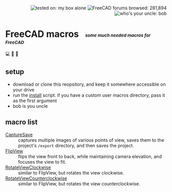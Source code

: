 <p align="right">
  <img src="https://img.shields.io/badge/tested%20on-my%20box%20alone-lightseagreen"
       alt="tested on: my box alone" />
  <img src="https://img.shields.io/badge/FreeCAD%20forums%20browsed-281,894-2057a9"
       alt="FreeCAD forums browsed: 281,894" />
  <img src="https://img.shields.io/badge/who's%20your%20uncle-bob-lightskyblue"
       alt="who's your uncle: bob" />
</p>

# FreeCAD macros &nbsp; <sub><sub><sup><sup>_some much needed macros for FreeCAD_</sup></sup></sub></sub>

💻 📐 🤖


## setup
                      
- download or clone this reopsitory, and keep it somewhere accessible on your drive
- run the [install][1] script. if you have a custom user macros directory, pass it as the first argument
- bob is you uncle


## macro list

<dl>
  <dt><a href="/macros/CaptureSave.py">CaptureSave</a></dt>
  <dd>captures multiple images of various points of view, saves them to the project's <code>/export</code> directory, and then saves the project.</dd>
  <dt><a href="/macros/FlipView.py">FlipView</a></dt>
  <dd>flips the view front to back, while maintaining camera elevation, and focuses the view to fit.</dd>
  <dt><a href="/macros/RotateViewClockwise.py">RotateViewClockwise</a></dt>
  <dd>similar to FlipView, but rotates the view clockwise.</dd>
  <dt><a href="/macros/RotateViewCounterclockwise.py">RotateViewCounterclockwise</a></dt>
  <dd>similar to FlipView, but rotates the view counterclockwise.</dd>
 </dl>



[1]: /bin/install.sh
